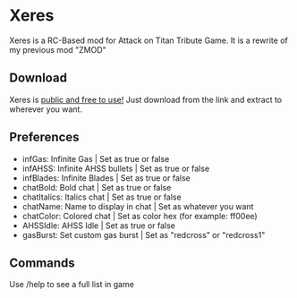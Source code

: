 # Xeres
Xeres is a RC-Based mod for Attack on Titan Tribute Game. It is a rewrite of my previous mod "ZMOD"

## Download

Xeres is [public and free to use!](https://www.dropbox.com/sh/7og6dmljq6l767m/AABqST1_ZORjvasLz18DefiAa?dl=0) Just download from the link and extract to wherever you want.

## Preferences
* infGas: Infinite Gas | Set as true or false
* infAHSS: Infinite AHSS bullets | Set as true or false
* infBlades: Infinite Blades | Set as true or false
* chatBold: Bold chat | Set as true or false
* chatItalics: Italics chat | Set as true or false
* chatName: Name to display in chat | Set as whatever you want
* chatColor: Colored chat | Set as color hex (for example: ff00ee)
* AHSSIdle: AHSS Idle | Set as true or false
* gasBurst: Set custom gas burst | Set as "redcross" or "redcross1"

## Commands
Use /help to see a full list in game

